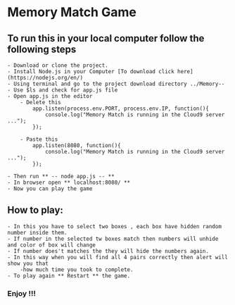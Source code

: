 # Memory Match Game
## To run this in your local computer follow the following steps
    - Download or clone the project.
    - Install Node.js in your Computer [To download click here](https://nodejs.org/en/)
    - Using terminal and go to the project download directory ../Memory--
    - Use $ls and check for app.js file
    - Open app.js in the editor
        - Delete this 
            app.listen(process.env.PORT, process.env.IP, function(){
                console.log("Memory Match is running in the Cloud9 server ...");
            });
            
        - Paste this 
            app.listen(8080, function(){
                console.log("Memory Match is running in the Cloud9 server ...");
            });
            
    - Then run ** -- node app.js -- **
    - In browser open ** localhost:8080/ **
    - Now you can play the game
    
## How to play:
    - In this you have to select two boxes , each box have hidden random number inside them.
    - If number in the selected tw boxes match then numbers will unhide and color of box will change
    - If number does't matches the they will hide the numbers again.
    - In this way when you will find all 4 pairs correctly then alert will show you that 
        -how much time you took to complete.
    - To play again ** Restart ** the game.
    
### Enjoy !!!
